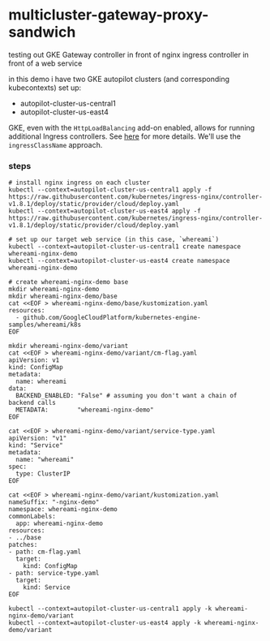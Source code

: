 # multicluster-gateway-proxy-sandwich
testing out GKE Gateway controller in front of nginx ingress controller in front of a web service

in this demo i have two GKE autopilot clusters (and corresponding kubecontexts) set up:
- autopilot-cluster-us-central1
- autopilot-cluster-us-east4 

GKE, even with the `HttpLoadBalancing` add-on enabled, allows for running additional Ingress controllers. See [here](https://cloud.google.com/kubernetes-engine/docs/how-to/custom-ingress-controller) for more details. We'll use the `ingressClassName` approach.

### steps 

```
# install nginx ingress on each cluster 
kubectl --context=autopilot-cluster-us-central1 apply -f https://raw.githubusercontent.com/kubernetes/ingress-nginx/controller-v1.8.1/deploy/static/provider/cloud/deploy.yaml
kubectl --context=autopilot-cluster-us-east4 apply -f https://raw.githubusercontent.com/kubernetes/ingress-nginx/controller-v1.8.1/deploy/static/provider/cloud/deploy.yaml

# set up our target web service (in this case, `whereami`)
kubectl --context=autopilot-cluster-us-central1 create namespace whereami-nginx-demo
kubectl --context=autopilot-cluster-us-east4 create namespace whereami-nginx-demo

# create whereami-nginx-demo base
mkdir whereami-nginx-demo
mkdir whereami-nginx-demo/base
cat <<EOF > whereami-nginx-demo/base/kustomization.yaml 
resources:
  - github.com/GoogleCloudPlatform/kubernetes-engine-samples/whereami/k8s
EOF

mkdir whereami-nginx-demo/variant
cat <<EOF > whereami-nginx-demo/variant/cm-flag.yaml 
apiVersion: v1
kind: ConfigMap
metadata:
  name: whereami
data:
  BACKEND_ENABLED: "False" # assuming you don't want a chain of backend calls
  METADATA:        "whereami-nginx-demo"
EOF

cat <<EOF > whereami-nginx-demo/variant/service-type.yaml 
apiVersion: "v1"
kind: "Service"
metadata:
  name: "whereami"
spec:
  type: ClusterIP
EOF

cat <<EOF > whereami-nginx-demo/variant/kustomization.yaml 
nameSuffix: "-nginx-demo"
namespace: whereami-nginx-demo
commonLabels:
  app: whereami-nginx-demo
resources:
- ../base
patches:
- path: cm-flag.yaml
  target:
    kind: ConfigMap
- path: service-type.yaml
  target:
    kind: Service
EOF

kubectl --context=autopilot-cluster-us-central1 apply -k whereami-nginx-demo/variant
kubectl --context=autopilot-cluster-us-east4 apply -k whereami-nginx-demo/variant

```